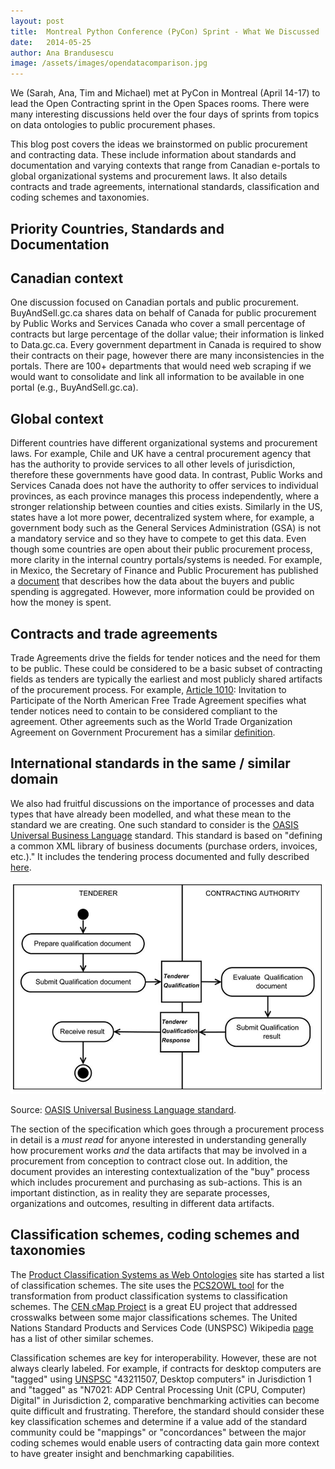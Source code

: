 ```yaml
---
layout: post
title:  Montreal Python Conference (PyCon) Sprint - What We Discussed 
date:   2014-05-25
author: Ana Brandusescu
image: /assets/images/opendatacomparison.jpg
---
```


We (Sarah, Ana, Tim and Michael) met at PyCon in Montreal (April 14-17) to lead the Open Contracting sprint in the Open Spaces rooms. There were many interesting discussions held over the four days of sprints from topics on data ontologies to public procurement phases.

This blog post covers the ideas we brainstormed on public procurement and contracting data. These include information about standards and documentation and varying contexts that range from Canadian e-portals to global organizational systems and procurement laws.  It also details contracts and trade agreements, international standards, classification and coding schemes and taxonomies.

## Priority Countries, Standards and Documentation

## Canadian context

One discussion focused on Canadian portals and public procurement. BuyAndSell.gc.ca shares data on behalf of Canada for public procurement by Public Works and Services Canada who cover a small percentage of contracts but large percentage of the dollar value; their information is linked to Data.gc.ca. Every government department in Canada is required to show their contracts on their page, however there are many inconsistencies in the portals. There are 100+ departments that would need web scraping if we would want to consolidate and link all information to be available in one portal (e.g., BuyAndSell.gc.ca).

## Global context

Different countries have different organizational systems and procurement laws. For example, Chile and UK have a central procurement agency that has the authority to provide services to all other levels of jurisdiction, therefore these governments have good data. In contrast, Public Works and Services Canada does not have the authority to offer services to individual provinces, as each province manages this process independently, where a stronger relationship between counties and cities exists. Similarly in the US, states have a lot more power, decentralized system where, for example, a government body such as the General Services Administration (GSA) is not a mandatory service and so they have to compete to get this data.  Even though some countries are open about their public procurement process, more clarity in the internal country portals/systems is needed. For example, in Mexico, the Secretary of Finance and Public Procurement has published a [document](http://www.apartados.hacienda.gob.mx/presupuesto/temas/pef/2000/documentos/introduccion/anexo2.pdf) that describes how the data about the buyers and public spending is aggregated. However, more information could be provided on how the money is spent.

## Contracts and trade agreements

Trade Agreements drive the fields for tender notices and the need for them to be public. These could be considered to be a basic subset of contracting fields as tenders are typically the earliest and most publicly shared artifacts of the procurement process. For example, [Article 1010](https://www.nafta-sec-alena.org/Default.aspx?tabid=97&ctl=SectionView&mid=1588&sid=a550e516-c181-49fc-9176-76db29b2969b&language=en-US#A1008): Invitation to Participate of the North American Free Trade Agreement specifies what tender notices need to contain to be considered compliant to the agreement. Other agreements such as the World Trade Organization Agreement on Government Procurement has a similar [definition](http://www.wto.org/english/docs_e/legal_e/gpr-94_01_e.htm#articleIX).

## International standards in the same / similar domain

We also had fruitful discussions on the importance of processes and data types that have already been modelled, and what these mean to the standard we are creating. One such standard to consider is the [OASIS Universal Business Language](https://www.oasis-open.org/committees/tc_home.php?wg_abbrev=ubl) standard. This standard is based on "defining a common XML library of business documents (purchase orders, invoices, etc.)."  It includes the tendering process documented and fully described [here](http://docs.oasis-open.org/ubl/os-UBL-2.1/UBL-2.1.html#S-TENDERIN).

![Website Screenshot](/assets/images/2014-05-25-pycon/image_0.jpg)

Source: [OASIS Universal Business Language standard](http://docs.oasis-open.org/ubl/os-UBL-2.1/UBL-2.1.html#S-UBL-2.1-BUSINESS-OBJECTS).

The section of the specification which goes through a procurement process in detail is a *must read* for anyone interested in understanding generally how procurement works *and* the data artifacts that may be involved in a procurement from conception to contract close out. In addition, the document provides an interesting contextualization of the "buy" process which includes procurement and purchasing as sub-actions. This is an important distinction, as in reality they are separate processes, organizations and outcomes, resulting in different data artifacts.

## Classification schemes, coding schemes and taxonomies

The [Product Classification Systems as Web Ontologies](http://www.ebusiness-unibw.org/ontologies/pcs2owl/) site has started a list of classification schemes. The site uses the [PCS2OWL tool](http://www.ebusiness-unibw.org/ontologies/pcs2owl/) for the transformation from product classification systems to classification schemes. The [CEN cMap Project](http://www.cmap.eu/index.php?option=com_content&view=category&layout=blog&id=7&Itemid=101) is a great EU project that addressed crosswalks between some major classifications schemes. The United Nations Standard Products and Services Code (UNSPSC) Wikipedia [page](http://en.wikipedia.org/wiki/UNSPSC) has a list of other similar schemes.

Classification schemes are key for interoperability. However, these are not always clearly labeled. For example, if contracts for desktop computers are "tagged" using [UNSPSC](http://www.unspsc.org/) "43211507, Desktop computers" in Jurisdiction 1 and "tagged" as "N7021: ADP Central Processing Unit (CPU, Computer) Digital" in Jurisdiction 2, comparative benchmarking activities can become quite difficult and frustrating. Therefore, the standard should consider these key classification schemes and determine if a value add of the standard community could be "mappings" or "concordances" between the major coding schemes would enable users of contracting data gain more context to have greater insight and benchmarking capabilities.
